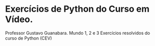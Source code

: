 # Exercícios de Python do Curso em Vídeo.
Professor Gustavo Guanabara.
Mundo 1, 2 e 3
Exercícios resolvidos do curso de Python (CEV)
